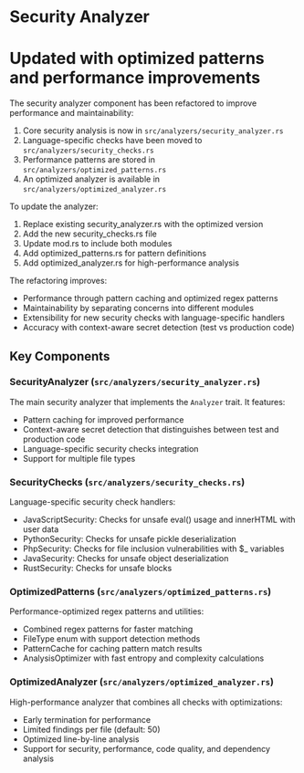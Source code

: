 # Security Analyzer
# Updated with optimized patterns and performance improvements

The security analyzer component has been refactored to improve performance and maintainability:

1. Core security analysis is now in `src/analyzers/security_analyzer.rs`
2. Language-specific checks have been moved to `src/analyzers/security_checks.rs`
3. Performance patterns are stored in `src/analyzers/optimized_patterns.rs`
4. An optimized analyzer is available in `src/analyzers/optimized_analyzer.rs`

To update the analyzer:

1. Replace existing security_analyzer.rs with the optimized version
2. Add the new security_checks.rs file
3. Update mod.rs to include both modules
4. Add optimized_patterns.rs for pattern definitions
5. Add optimized_analyzer.rs for high-performance analysis

The refactoring improves:
- Performance through pattern caching and optimized regex patterns
- Maintainability by separating concerns into different modules
- Extensibility for new security checks with language-specific handlers
- Accuracy with context-aware secret detection (test vs production code)

## Key Components

### SecurityAnalyzer (`src/analyzers/security_analyzer.rs`)
The main security analyzer that implements the `Analyzer` trait. It features:
- Pattern caching for improved performance
- Context-aware secret detection that distinguishes between test and production code
- Language-specific security checks integration
- Support for multiple file types

### SecurityChecks (`src/analyzers/security_checks.rs`)
Language-specific security check handlers:
- JavaScriptSecurity: Checks for unsafe eval() usage and innerHTML with user data
- PythonSecurity: Checks for unsafe pickle deserialization
- PhpSecurity: Checks for file inclusion vulnerabilities with $_ variables
- JavaSecurity: Checks for unsafe object deserialization
- RustSecurity: Checks for unsafe blocks

### OptimizedPatterns (`src/analyzers/optimized_patterns.rs`)
Performance-optimized regex patterns and utilities:
- Combined regex patterns for faster matching
- FileType enum with support detection methods
- PatternCache for caching pattern match results
- AnalysisOptimizer with fast entropy and complexity calculations

### OptimizedAnalyzer (`src/analyzers/optimized_analyzer.rs`)
High-performance analyzer that combines all checks with optimizations:
- Early termination for performance
- Limited findings per file (default: 50)
- Optimized line-by-line analysis
- Support for security, performance, code quality, and dependency analysis